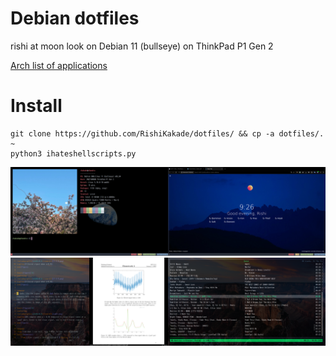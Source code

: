 # Debian dotfiles
rishi at moon look on Debian 11 (bullseye) on ThinkPad P1 Gen 2

[Arch list of applications](https://wiki.archlinux.org/title/list_of_applications)

# Install
	git clone https://github.com/RishiKakade/dotfiles/ && cp -a dotfiles/. ~
	python3 ihateshellscripts.py

![Screenshot](https://github.com/RishiKakade/dotfiles/blob/main/screen1.png)
![Screenshot](https://github.com/RishiKakade/dotfiles/blob/main/screen2.png)
